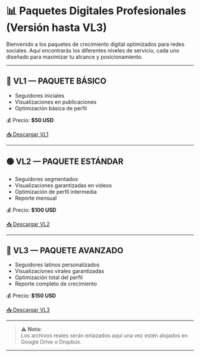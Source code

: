 # 📊 Paquetes Digitales Profesionales (Versión hasta VL3)

Bienvenido a los paquetes de crecimiento digital optimizados para redes sociales. Aquí encontrarás los diferentes niveles de servicio, cada uno diseñado para maximizar tu alcance y posicionamiento.

---

## 🔵 VL1 — PAQUETE BÁSICO

- Seguidores iniciales
- Visualizaciones en publicaciones
- Optimización básica de perfil

💰 Precio: **$50 USD**

[📥 Descargar VL1](https://drive.google.com/file/d/1VL1-Paquete-Basico/view?usp=sharing)

---

## 🟢 VL2 — PAQUETE ESTÁNDAR

- Seguidores segmentados
- Visualizaciones garantizadas en videos
- Optimización de perfil intermedia
- Reporte mensual

💰 Precio: **$100 USD**

[📥 Descargar VL2](https://drive.google.com/file/d/1VL2-Paquete-Estandar/view?usp=sharing)

---

## 🔴 VL3 — PAQUETE AVANZADO

- Seguidores latinos personalizados
- Visualizaciones virales garantizadas
- Optimización total del perfil
- Reporte completo de crecimiento

💰 Precio: **$150 USD**

[📥 Descargar VL3](https://drive.google.com/file/d/1VL3-Paquete-Avanzado/view?usp=sharing)

---

> ⚠ **Nota:**  
> Los archivos reales serán enlazados aquí una vez estén alojados en Google Drive o Dropbox.

---